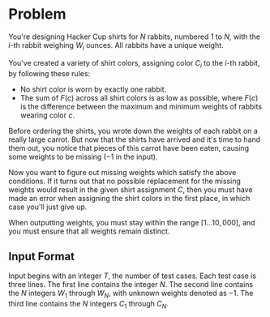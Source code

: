 # Problem

You're designing Hacker Cup shirts for $N$ rabbits, numbered $1$ to $N$, with the $i$-th rabbit weighing $W_i$​ ounces. All rabbits have a unique weight.

You've created a variety of shirt colors, assigning color $C_i$​ to the $i$-th rabbit, by following these rules:

- No shirt color is worn by exactly one rabbit.
- The sum of $F(c)$ across all shirt colors is as low as possible, where $F(c)$ is the difference between the maximum and minimum weights of rabbits wearing color $c$.

Before ordering the shirts, you wrote down the weights of each rabbit on a really large carrot. But now that the shirts have arrived and it's time to hand them out, you notice that pieces of this carrot have been eaten, causing some weights to be missing ($−1$ in the input).

Now you want to figure out missing weights which satisfy the above conditions. If it turns out that no possible replacement for the missing weights would result in the given shirt assignment $C$, then you must have made an error when assigning the shirt colors in the first place, in which case you'll just give up.

When outputting weights, you must stay within the range $[1 ... 10,000]$, and you must ensure that all weights remain distinct.

## Input Format

Input begins with an integer $T$, the number of test cases. Each test case is three lines.
The first line contains the integer $N$.
The second line contains the $N$ integers $W_1$​ through $W_N$​, with unknown weights denoted as $-1$.
The third line contains the $N$ integers $C_1$​ through $C_N$​.
